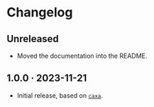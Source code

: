 # Changelog

## Unreleased

- Moved the documentation into the README.

## 1.0.0 · 2023-11-21

- Initial release, based on [`caxa`](https://www.npmjs.com/package/caxa).
